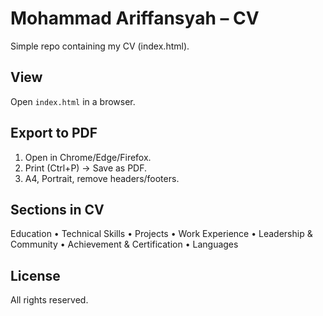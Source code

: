 # Mohammad Ariffansyah – CV

Simple repo containing my CV (index.html).

## View
Open `index.html` in a browser.

## Export to PDF
1. Open in Chrome/Edge/Firefox.
2. Print (Ctrl+P) → Save as PDF.
3. A4, Portrait, remove headers/footers.

## Sections in CV
Education • Technical Skills • Projects • Work Experience • Leadership & Community • Achievement & Certification • Languages

## License
All rights reserved.
